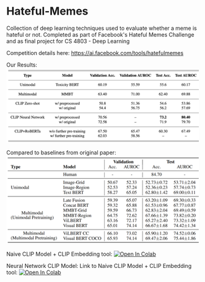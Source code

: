 # Hateful-Memes
Collection of deep learning techniques used to evaluate whether a meme is hateful or not. Completed as part of Facebook's Hateful Memes Challenge and as final project for CS 4803 - Deep Learning

Competition details here: https://ai.facebook.com/tools/hatefulmemes

Our Results:
![Results](https://github.com/Rohsomeness/Hateful-Memes/blob/main/Results.png?raw=true)

Compared to baselines from original paper:
![Baselines from original paper](https://github.com/Rohsomeness/Hateful-Memes/blob/main/Baseline.png?raw=true)


Naive CLIP Model + CLIP Embedding tool: [![Open In Colab](https://colab.research.google.com/assets/colab-badge.svg)](https://colab.research.google.com/github/Rohsomeness/Hateful-Memes/blob/main/models/multimodal/NaiveCLIPandEmbedder.ipynb)

Neural Network CLIP Model: Link to Naive CLIP Model + CLIP Embedding tool: [![Open In Colab](https://colab.research.google.com/assets/colab-badge.svg)](https://colab.research.google.com/github/Rohsomeness/Hateful-Memes/blob/main/models/multimodal/CLIPNeuralNetwork.ipynb)

